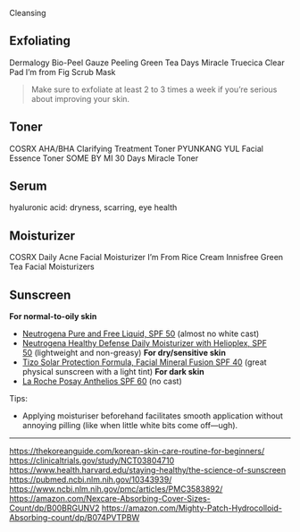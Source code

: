 Cleansing
## Exfoliating
Dermalogy Bio-Peel Gauze Peeling Green Tea
Days Miracle Truecica Clear Pad
I’m from Fig Scrub Mask
> Make sure to exfoliate at least 2 to 3 times a week if you’re serious about improving your skin.
## Toner
COSRX AHA/BHA Clarifying Treatment Toner
PYUNKANG YUL Facial Essence Toner
SOME BY MI 30 Days Miracle Toner
## Serum
hyaluronic acid: dryness, scarring, eye health
## Moisturizer
COSRX Daily Acne Facial Moisturizer
I’m From Rice Cream
Innisfree Green Tea Facial Moisturizers
## Sunscreen
**For normal-to-oily skin**
- [Neutrogena Pure and Free Liquid, SPF 50](http://www.amazon.com/Neutrogena-Pure-Free-Liquid-Ounce/dp/B004D281CK/ref=sr_1_1?s=beauty&ie=UTF8&qid=1434573699&sr=1-1&keywords=Neutrogena+Pure+and+Free+Liquid%2C+SPF+50&pebp=1434573703471&perid=0X7E557WTVQW5X7MVH0K) (almost no white cast)
- [Neutrogena Healthy Defense Daily Moisturizer with Helioplex, SPF 50](http://www.amazon.com/Neutrogena-Healthy-Defense-Moisturizer-Helioplex/dp/B003156NH0/ref=sr_1_1?s=beauty&ie=UTF8&qid=1434573782&sr=1-1&keywords=Neutrogena+Healthy+Defense+Daily+Moisturizer+with+Helioplex%2C+SPF+50&pebp=1434573784322&perid=0D94J21WZAFKHGX7YJ4D) (lightweight and non-greasy)
**For dry/sensitive skin**
- [Tizo Solar Protection Formula, Facial Mineral Fusion SPF 40](http://www.amazon.com/Solar-Protection-Formula-Mineral-Formulation/dp/B003SRIN0G/ref=sr_1_1?s=beauty&ie=UTF8&qid=1434573870&sr=1-1&keywords=Tizo+Solar+Protection+Formula%2C+Facial+Mineral+Fusion+SPF+40&pebp=1434573871995&perid=03TK60HWREA6RGTJS6WW) (great physical sunscreen with a light tint)
**For dark skin**
- [La Roche Posay Anthelios SPF 60](http://www.amazon.com/Roche-Posay-Anthelios-Sunscreen-1-7-Ounce-Bottle/dp/B002CML1XE/ref=sr_1_1?s=beauty&ie=UTF8&qid=1434573904&sr=1-1&keywords=La+Roche+Posay+Anthelios+SPF+60) (no cast)

Tips:
- Applying moisturiser beforehand facilitates smooth application without annoying pilling (like when little white bits come off—ugh).
---
https://thekoreanguide.com/korean-skin-care-routine-for-beginners/
https://clinicaltrials.gov/study/NCT03804710
https://www.health.harvard.edu/staying-healthy/the-science-of-sunscreen
https://pubmed.ncbi.nlm.nih.gov/10343939/
https://www.ncbi.nlm.nih.gov/pmc/articles/PMC3583892/
https://amazon.com/Nexcare-Absorbing-Cover-Sizes-Count/dp/B00BRGUNV2
https://amazon.com/Mighty-Patch-Hydrocolloid-Absorbing-count/dp/B074PVTPBW